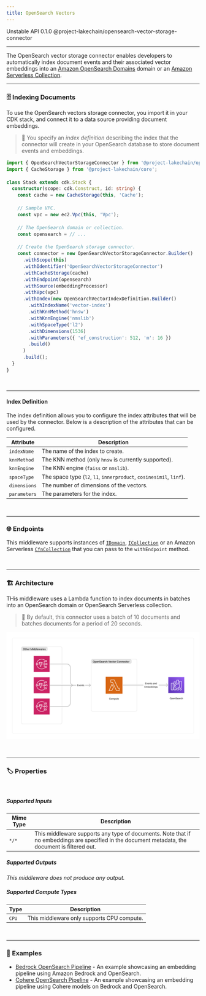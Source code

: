 ```yaml
---
title: OpenSearch Vectors
---
```


<span title="Label: Pro" data-view-component="true" class="Label Label--api text-uppercase">
  Unstable API
</span>
<span title="Label: Pro" data-view-component="true" class="Label Label--version text-uppercase">
  0.1.0
</span>
<span title="Label: Pro" data-view-component="true" class="Label Label--package">
  @project-lakechain/opensearch-vector-storage-connector
</span>
<br>

---

The OpenSearch vector storage connector enables developers to automatically index document events and their associated vector embeddings into an [Amazon OpenSearch Domains](https://docs.aws.amazon.com/opensearch-service/latest/developerguide/createupdatedomains.html) domain or an [Amazon Serverless Collection](https://docs.aws.amazon.com/opensearch-service/latest/developerguide/serverless.html).

---

### 🗄️ Indexing Documents

To use the OpenSearch vectors storage connector, you import it in your CDK stack, and connect it to a data source providing document embeddings.

> 💁 You specify an *index definition* describing the index that the connector will create in your OpenSearch database to store document events and embeddings.

```typescript
import { OpenSearchVectorStorageConnector } from '@project-lakechain/opensearch-vector-storage-connector';
import { CacheStorage } from '@project-lakechain/core';

class Stack extends cdk.Stack {
  constructor(scope: cdk.Construct, id: string) {
    const cache = new CacheStorage(this, 'Cache');

    // Sample VPC.
    const vpc = new ec2.Vpc(this, 'Vpc');

    // The OpenSearch domain or collection.
    const opensearch = // ...

    // Create the OpenSearch storage connector.
    const connector = new OpenSearchVectorStorageConnector.Builder()
      .withScope(this)
      .withIdentifier('OpenSearchVectorStorageConnector')
      .withCacheStorage(cache)
      .withEndpoint(opensearch)
      .withSource(embeddingProcessor)
      .withVpc(vpc)
      .withIndex(new OpenSearchVectorIndexDefinition.Builder()
        .withIndexName('vector-index')
        .withKnnMethod('hnsw')
        .withKnnEngine('nmslib')
        .withSpaceType('l2')
        .withDimensions(1536)
        .withParameters({ 'ef_construction': 512, 'm': 16 })
        .build()
      )
      .build();
  }
}
```

<br>

---

#### Index Definition

The index definition allows you to configure the index attributes that will be used by the connector. Below is a description of the attributes that can be configured.

| Attribute | Description |
| --------- | ----------- |
| `indexName` | The name of the index to create. |
| `knnMethod` | The KNN method (only `hnsw` is currently supported). |
| `knnEngine` | The KNN engine (`faiss` or `nmslib`). |
| `spaceType` | The space type (`l2`, `l1`, `innerproduct`, `cosinesimil`, `linf`). |
| `dimensions` | The number of dimensions of the vectors. |
| `parameters` | The parameters for the index. |

<br>

---

### 🌐 Endpoints

This middleware supports instances of [`IDomain`](https://docs.aws.amazon.com/cdk/api/v2/docs/aws-cdk-lib.aws_elasticsearch.IDomain.html), [`ICollection`](https://github.com/awslabs/project-lakechain/tree/main/packages/constructs/opensearch-collection) or an Amazon Serverless [`CfnCollection`](https://docs.aws.amazon.com/cdk/api/v2/docs/aws-cdk-lib.aws_opensearchserverless.CfnCollection.html) that you can pass to the `withEndpoint` method.

<br>

---

### 🏗️ Architecture

THis middleware uses a Lambda function to index documents in batches into an OpenSearch domain or OpenSearch Serverless collection.

> 💁 By default, this connector uses a batch of 10 documents and batches documents for a period of 20 seconds.

![OpenSearch Vector Storage Connector Architecture](../../../assets/opensearch-vector-storage-connector-architecture.png)

<br>

---

### 🏷️ Properties

<br>

##### Supported Inputs

|  Mime Type  | Description |
| ----------- | ----------- |
| `*/*` | This middleware supports any type of documents. Note that if no embeddings are specified in the document metadata, the document is filtered out. |

##### Supported Outputs

*This middleware does not produce any output.*

##### Supported Compute Types

| Type  | Description |
| ----- | ----------- |
| `CPU` | This middleware only supports CPU compute. |

<br>

---

### 📖 Examples

- [Bedrock OpenSearch Pipeline](https://github.com/awslabs/project-lakechain/tree/main/examples/simple-pipelines/embedding-pipelines/bedrock-opensearch-pipeline) - An example showcasing an embedding pipeline using Amazon Bedrock and OpenSearch.
- [Cohere OpenSearch Pipeline](https://github.com/awslabs/project-lakechain/tree/main/examples/simple-pipelines/embedding-pipelines/cohere-opensearch-pipeline) - An example showcasing an embedding pipeline using Cohere models on Bedrock and OpenSearch.
